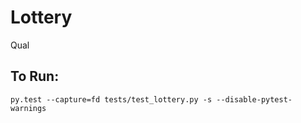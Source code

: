 # Lottery
Qual

## To Run:

```
py.test --capture=fd tests/test_lottery.py -s --disable-pytest-warnings
```
